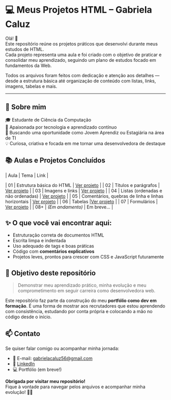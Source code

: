 # 💻 Meus Projetos HTML – Gabriela Caluz

Olá! 👋  
Este repositório reúne os projetos práticos que desenvolvi durante meus estudos de HTML.  
Cada projeto representa uma aula e foi criado com o objetivo de praticar e consolidar meu aprendizado, seguindo um plano de estudos focado em fundamentos da Web.  

Todos os arquivos foram feitos com dedicação e atenção aos detalhes — desde a estrutura básica até organização de conteúdo com listas, links, imagens, tabelas e mais.

---

## 🚀 Sobre mim

🎓 Estudante de Ciência da Computação  
🌱 Apaixonada por tecnologia e aprendizado contínuo  
🎯 Buscando uma oportunidade como Jovem Aprendiz ou Estagiária na área de TI  
💡 Curiosa, criativa e focada em me tornar uma desenvolvedora de destaque

## 📚 Aulas e Projetos Concluídos

| Aula | Tema | Link |

| 01   | Estrutura básica do HTML | [Ver projeto](./01-estrutura-basica/index.html) |
| 02   | Títulos e parágrafos | [Ver projeto](./02-titulos-e-paragrafos/index.html) |
| 03   | Imagens e links | [Ver projeto](./03-imagens-e-links/index.html) |
| 04   | Listas (ordenadas e não ordenadas) | [Ver projeto](./04-listas/index.html) |
| 05   | Comentários, quebras de linha e linhas horizontais | [Ver projeto](./05-comentarios-e-quebras/index.html) |
| 06   | Tabelas |[Ver projeto](./06-tabela-estudo/index.html) |
| 07   | Formulários | [Ver projeto](./07-formulario-cadastro/index.html) |
| 08+  | *(Em andamento)* | Em breve... |

## ✨ O que você vai encontrar aqui:

- Estruturação correta de documentos HTML
- Escrita limpa e indentada
- Uso adequado de tags e boas práticas
- Código com **comentários explicativos**
- Projetos leves, prontos para crescer com CSS e JavaScript futuramente

## 📌 Objetivo deste repositório

> Demonstrar meu aprendizado prático, minha evolução e meu comprometimento em seguir carreira como desenvolvedora web.

Este repositório faz parte da construção do meu **portfólio como dev em formação**. É uma forma de mostrar aos recrutadores que estou aprendendo com consistência, estudando por conta própria e colocando a mão no código desde o início.


## 📫 Contato

Se quiser falar comigo ou acompanhar minha jornada:

- 📧 E-mail: gabrielacaluz56@gmail.com  
- 💼 [LinkedIn](www.linkedin.com/in/gabriela-botini-4b35782a8)  
- 💻 Portfólio (em breve!)  

**Obrigada por visitar meu repositório!**  
Fique à vontade para navegar pelos arquivos e acompanhar minha evolução! 🌱💜  
